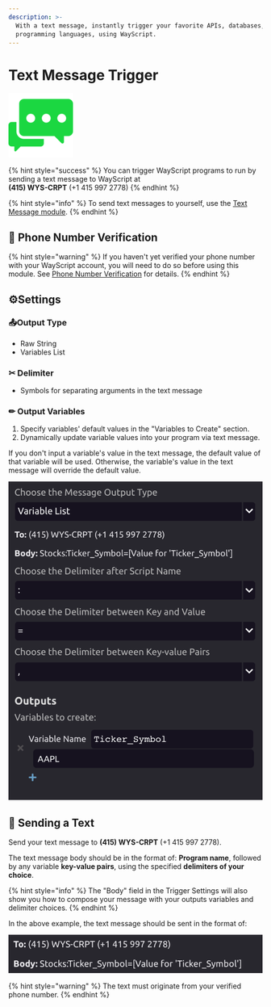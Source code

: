 ```yaml
---
description: >-
  With a text message, instantly trigger your favorite APIs, databases, and
  programming languages, using WayScript.
---
```


# Text Message Trigger

![Run your script with a text message.](../../.gitbook/assets/text_message_128x128.png)

{% hint style="success" %}
You can trigger WayScript programs to run by sending a text message to WayScript at  
**\(415\) WYS-CRPT**   \(+1 415 997 2778\)
{% endhint %}

{% hint style="info" %}
To send text messages to yourself, use the [Text Message module](../modules/text-message.md).
{% endhint %}

## 📱 Phone Number Verification

{% hint style="warning" %}
If you haven't yet verified your phone number with your WayScript account, you will need to do so before using this module. See [Phone Number Verification](../../account-management/phone-number-verification.md) for details.
{% endhint %}

## ⚙Settings

### 📤Output Type

* Raw String
* Variables List

### ✂ Delimiter

* Symbols for separating arguments in the text message

### ✏ Output Variables

1. Specify variables' default values in the "Variables to Create" section. 
2. Dynamically update variable values into your program via text message. 

If you don't input a variable's value in the text message, the default value of that variable will be used. Otherwise, the variable's value in the text message will override the default value.

![ An Example Stock Program&apos;s Text Message Trigger Setup](../../.gitbook/assets/screen-shot-2020-08-28-at-10.09.44-pm.png)

## 💬 Sending a Text

Send your text message to **\(415\) WYS-CRPT** \(+1 415 997 2778\).

The text message body should be in the format of:  **Program name**, followed by any variable **key-value pairs**, using the specified **delimiters of your choice**.

{% hint style="info" %}
The "Body" field in the Trigger Settings will also show you how to compose your message with your outputs variables and delimiter choices.
{% endhint %}

In the above example, the text message should be sent in the format of:

![](../../.gitbook/assets/screen-shot-2020-08-28-at-10.25.02-pm.png)

{% hint style="warning" %}
The text must originate from your verified phone number.
{% endhint %}

